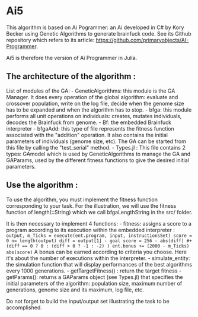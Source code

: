 # Ai5

This algorithm is based on Ai Pogrammer: an Ai developed in C# by Kory Becker using Genetic Algorithms to generate brainfuck code.
See its Github repository which refers to its article: https://github.com/primaryobjects/AI-Programmer.

Ai5 is therefore the version of Ai Programmer in Julia.

## The architecture of the algorithm : 

 List of modules of the GA:
 	- GeneticAlgorithms: this module is the GA Manager. It does every operation of the global algorithm: evaluate and crossover population, write on the log file, decide when the genome size has to be expanded and when the algorithm has to stop.
	- bfga: this module performs all unit operations on individuals: creates, mutates individuals, decodes the Brainfuck from genome.
	- Bf: the embedded Brainfuck interpreter
	- bfgaAdd: this type of file represents the fitness function associated with the "addition" operation. It also contains the initial parameters of individuals (genome size, etc). The GA can be started from this file by calling the "test\_serial" method.
	- Types.jl : This file contains 2 types: GAmodel which is used by GeneticAlgorithms to manage the GA and GAParams, used by the different fitness functions to give the desired initial parameters.

## Use the algorithm : 
To use the algorithm, you must implement the fitness function corresponding to your task. For the illustration, we will use the fitness function of length(::String) which we call bfgaLengthString in the src/ folder.

It is then necessary to implement 4 functions:
	- fitness: assigns a score to a program according to its execution within the embedded interpreter :
		```
		output, m_Ticks = execute(ent.program, input, instructionsSet)
		score = 0
		n= length(output)
		diff = output[1] - goal
		score = 256 - abs(diff) #+ (diff == 0 ? 0 : (diff > 0 ? -1 : -2) )
		ent.bonus += (2000 - m_Ticks)
		abs(score)
		```
		A bonus can be earned according to criteria you choose. Here it's about the number of executions within the interpreter.
	- simulate_entity: the simulation function that will display performances of the best algorithms every 1000 generations.
	- getTargetFitness() : return the target fitness
	- getParams(): returns a GAParams object (see Types.jl) that specifies the initial parameters of the algorithm: population size, maximum number of generations, genome size and its maximum, log file, etc.
	
Do not forget to build the input/output set illustrating the task to be accomplished.
	


